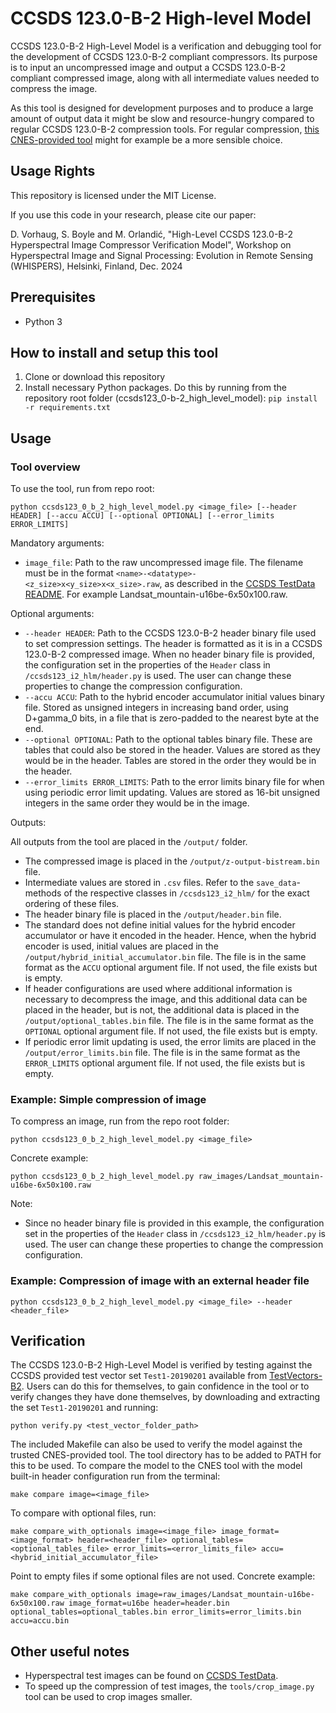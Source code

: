 # CCSDS 123.0-B-2 High-level Model

CCSDS 123.0-B-2 High-Level Model is a verification and debugging tool for the development of CCSDS 123.0-B-2 compliant compressors. Its purpose is to input an uncompressed image and output a CCSDS 123.0-B-2 compliant compressed image, along with all intermediate values needed to compress the image.

As this tool is designed for development purposes and to produce a large amount of output data it might be slow and resource-hungry compared to regular CCSDS 123.0-B-2 compression tools. For regular compression, [this CNES-provided tool](https://www.connectbycnes.fr/en/ccsds-1230-b-2-ccsds-1210-b-3) might for example be a more sensible choice.

## Usage Rights

This repository is licensed under the MIT License.

If you use this code in your research, please cite our paper:

D. Vorhaug, S. Boyle and M. Orlandić, "High-Level CCSDS 123.0-B-2 Hyperspectral Image Compressor Verification Model", Workshop on Hyperspectral Image and Signal Processing: Evolution in Remote Sensing (WHISPERS), Helsinki, Finland, Dec. 2024

## Prerequisites  
- Python 3

## How to install and setup this tool

1. Clone or download this repository
2. Install necessary Python packages. Do this by running from the repository root folder (ccsds123_0-b-2_high_level_model): `pip install -r requirements.txt`

## Usage

### Tool overview

To use the tool, run from repo root:

`python ccsds123_0_b_2_high_level_model.py <image_file> [--header HEADER] [--accu ACCU] [--optional OPTIONAL] [--error_limits ERROR_LIMITS]`

Mandatory arguments:
- `image_file`: Path to the raw uncompressed image file. The filename must be in the format `<name>-<datatype>-<z_size>x<y_size>x<x_size>.raw`, as described in the [CCSDS TestData README](https://cwe.ccsds.org/sls/docs/SLS-DC/123.0-B-Info/TestData/README.txt). For example Landsat_mountain-u16be-6x50x100.raw.

Optional arguments:
- `--header HEADER`: Path to the CCSDS 123.0-B-2 header binary file used to set compression settings. The header is formatted as it is in a CCSDS 123.0-B-2 compressed image. When no header binary file is provided, the configuration set in the properties of the `Header` class in `/ccsds123_i2_hlm/header.py` is used. The user can change these properties to change the compression configuration.
- `--accu ACCU`: Path to the hybrid encoder accumulator initial values binary file. Stored as unsigned integers in increasing band order, using D+gamma_0 bits, in a file that is zero-padded to the nearest byte at the end.
- `--optional OPTIONAL`: Path to the optional tables binary file. These are tables that could also be stored in the header. Values are stored as they would be in the header. Tables are stored in the order they would be in the header.
- `--error_limits ERROR_LIMITS`: Path to the error limits binary file for when using periodic error limit updating. Values are stored as 16-bit unsigned integers in the same order they would be in the image.

Outputs:

All outputs from the tool are placed in the `/output/` folder. 
- The compressed image is placed in the `/output/z-output-bistream.bin` file.
- Intermediate values are stored in `.csv` files. Refer to the `save_data`-methods of the respective classes in `/ccsds123_i2_hlm/` for the exact ordering of these files.
- The header binary file is placed in the `/output/header.bin` file.
- The standard does not define initial values for the hybrid encoder accumulator or have it encoded in the header. Hence, when the hybrid encoder is used, initial values are placed in the `/output/hybrid_initial_accumulator.bin` file. The file is in the same format as the `ACCU` optional argument file. If not used, the file exists but is empty.
- If header configurations are used where additional information is necessary to decompress the image, and this additional data can be placed in the header, but is not, the additional data is placed in the `/output/optional_tables.bin` file. The file is in the same format as the `OPTIONAL` optional argument file. If not used, the file exists but is empty.
- If periodic error limit updating is used, the error limits are placed in the `/output/error_limits.bin` file. The file is in the same format as the `ERROR_LIMITS` optional argument file. If not used, the file exists but is empty.

### Example: Simple compression of image
To compress an image, run from the repo root folder:

`python ccsds123_0_b_2_high_level_model.py <image_file>`

Concrete example:

`python ccsds123_0_b_2_high_level_model.py raw_images/Landsat_mountain-u16be-6x50x100.raw`

Note:
- Since no header binary file is provided in this example, the configuration set in the properties of the `Header` class in `/ccsds123_i2_hlm/header.py` is used. The user can change these properties to change the compression configuration.

### Example: Compression of image with an external header file

`python ccsds123_0_b_2_high_level_model.py <image_file> --header <header_file>`


## Verification

The CCSDS 123.0-B-2 High-Level Model is verified by testing against the CCSDS provided test vector set `Test1-20190201` available from [TestVectors-B2](https://cwe.ccsds.org/sls/docs/Forms/AllItems.aspx?RootFolder=%2fsls%2fdocs%2fsls%2ddc%2f123%2e0%2dB%2dInfo%2fTestData%2fTestVectors%2dB2&FolderCTID=0x012000439B56FF51847E41B5728F9730D7B55F). Users can do this for themselves, to gain confidence in the tool or to verify changes they have done themselves, by downloading and extracting the set `Test1-20190201` and running:

`python verify.py <test_vector_folder_path>`

The included Makefile can also be used to verify the model against the trusted CNES-provided tool. The tool directory has to be added to PATH for this to be used. To compare the model to the CNES tool with the model built-in header configuration run from the terminal:

`make compare image=<image_file>`

To compare with optional files, run:

`make compare_with_optionals image=<image_file> image_format=<image_format> header=<header_file> optional_tables=<optional_tables_file> error_limits=<error_limits_file> accu=<hybrid_initial_accumulator_file>`

Point to empty files if some optional files are not used.
Concrete example:

`make compare_with_optionals image=raw_images/Landsat_mountain-u16be-6x50x100.raw image_format=u16be header=header.bin optional_tables=optional_tables.bin error_limits=error_limits.bin accu=accu.bin`


## Other useful notes
- Hyperspectral test images can be found on [CCSDS TestData](https://cwe.ccsds.org/sls/docs/Forms/AllItems.aspx?RootFolder=%2Fsls%2Fdocs%2FSLS%2DDC%2F123%2E0%2DB%2DInfo%2FTestData). 
- To speed up the compression of test images, the `tools/crop_image.py` tool can be used to crop images smaller. 
